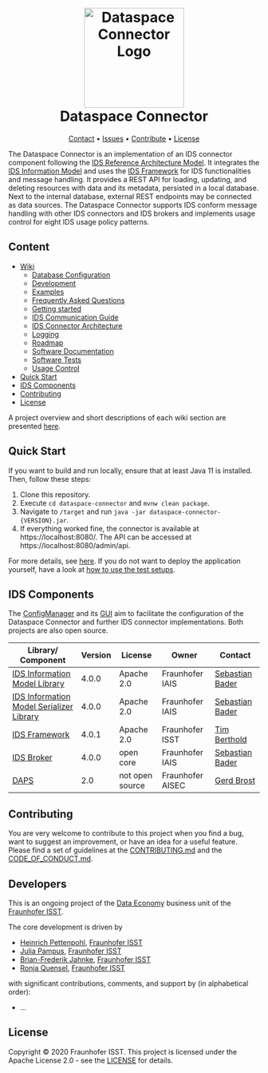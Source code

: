 <h1 align="center">
  <br>
  <a href="https://dataspace-connector.de/dsc_logo.svg"><img src="https://dataspace-connector.de/dsc_logo.svg" alt="Dataspace Connector Logo" width="200"></a>
  <br>
      Dataspace Connector
  <br>
</h1>


<p align="center">
  <a href="mailto:info@dataspace-connector.de">Contact</a> •
  <a href="https://github.com/FraunhoferISST/DataspaceConnector/issues">Issues</a> •
  <a href="#con">Contribute</a> •
  <a href="#license">License</a>
</p>


The Dataspace Connector is an implementation of an IDS connector component following the 
[IDS Reference Architecture Model](https://www.internationaldataspaces.org/wp-content/uploads/2019/03/IDS-Reference-Architecture-Model-3.0.pdf). 
It integrates the [IDS Information Model](https://github.com/International-Data-Spaces-Association/InformationModel) 
and uses the [IDS Framework](https://github.com/FraunhoferISST/IDS-Connector-Framework) 
for IDS functionalities and message handling. It provides a REST API for loading, updating, and 
deleting resources with data and its metadata, persisted in a local database. Next to the internal 
database, external REST endpoints may be connected as data sources. The Dataspace Connector 
supports IDS conform message handling with other IDS connectors and IDS brokers and implements 
usage control for eight IDS usage policy patterns. 

## Content
- [Wiki](https://github.com/FraunhoferISST/DataspaceConnector/wiki)   
    - [Database Configuration](https://github.com/FraunhoferISST/DataspaceConnector/wiki/database-configuration)
    - [Development](https://github.com/FraunhoferISST/DataspaceConnector/wiki/development)  
    - [Examples](https://github.com/FraunhoferISST/DataspaceConnector/wiki/examples)
    - [Frequently Asked Questions](https://github.com/FraunhoferISST/DataspaceConnector/wiki/faq)   
    - [Getting started](https://github.com/FraunhoferISST/DataspaceConnector/wiki/getting-started)  
    - [IDS Communication Guide](https://github.com/FraunhoferISST/DataspaceConnector/wiki/ids-communication-guide)
    - [IDS Connector Architecture](https://github.com/FraunhoferISST/DataspaceConnector/wiki/ids-connector-architecture)
    - [Logging](https://github.com/FraunhoferISST/DataspaceConnector/wiki/logging)
    - [Roadmap](https://github.com/FraunhoferISST/DataspaceConnector/wiki/roadmap)
    - [Software Documentation](https://github.com/FraunhoferISST/DataspaceConnector/wiki/software-documentation)
    - [Software Tests](https://github.com/FraunhoferISST/DataspaceConnector/wiki/software-tests)
    - [Usage Control](https://github.com/FraunhoferISST/DataspaceConnector/wiki/usage-control)
- [Quick Start](#quick-start)
- [IDS Components](#ids-components)
- [Contributing](#contributing)
- [License](#license)

A project overview and short descriptions of each wiki section are presented 
[here](https://github.com/FraunhoferISST/DataspaceConnector/wiki).

## Quick Start

If you want to build and run locally, ensure that at least Java 11 is installed. Then, follow these steps:

1.  Clone this repository.
2.  Execute `cd dataspace-connector` and `mvnw clean package`.
3.  Navigate to `/target` and run `java -jar dataspace-connector-{VERSION}.jar`.
4.  If everything worked fine, the connector is available at https://localhost:8080/. The API can 
be accessed at https://localhost:8080/admin/api.

For more details, see [here](https://github.com/FraunhoferISST/DataspaceConnector/wiki/development).
If you do not want to deploy the application yourself, have a look at 
[how to use the test setups](https://github.com/FraunhoferISST/DataspaceConnector/wiki/getting-started).

## IDS Components

The [ConfigManager](https://github.com/FraunhoferISST/IDS-ConfigurationManager) and its 
[GUI](https://github.com/fkie/ids-configmanager-ui) aim to facilitate the configuration of the 
Dataspace Connector and further IDS connector implementations. Both projects are also open source.

| Library/ Component | Version | License | Owner | Contact |
| ------- | ------- | ------- | ----- | ------- |
| [IDS Information Model Library](https://maven.iais.fraunhofer.de/artifactory/eis-ids-public/de/fraunhofer/iais/eis/ids/infomodel/) | 4.0.0 | Apache 2.0 | Fraunhofer IAIS | [Sebastian Bader](mailto:sebastian.bader@iais.fraunhofer.de) |
| [IDS Information Model Serializer Library](https://maven.iais.fraunhofer.de/artifactory/eis-ids-public/de/fraunhofer/iais/eis/ids/infomodel-serializer/) | 4.0.0 | Apache 2.0 | Fraunhofer IAIS | [Sebastian Bader](mailto:sebastian.bader@iais.fraunhofer.de) |
| [IDS Framework](https://github.com/FraunhoferISST/IDS-Connector-Framework) | 4.0.1 | Apache 2.0 | Fraunhofer ISST | [Tim Berthold](mailto:tim.berthold@isst.fraunhofer.de) |
| [IDS Broker](https://broker.ids.isst.fraunhofer.de/) | 4.0.0 | open core | Fraunhofer IAIS | [Sebastian Bader](mailto:sebastian.bader@iais.fraunhofer.de) |
| [DAPS](https://daps.aisec.fraunhofer.de/) | 2.0 | not open source | Fraunhofer AISEC | [Gerd Brost](mailto:gerd.brost@aisec.fraunhofer.de) |

## Contributing

You are very welcome to contribute to this project when you find a bug, want to suggest an 
improvement, or have an idea for a useful feature. Please find a set of guidelines at the 
[CONTRIBUTING.md](CONTRIBUTING.md) and the [CODE_OF_CONDUCT.md](CODE_OF_CONDUCT.md).

## Developers

This is an ongoing project of the [Data Economy](https://www.isst.fraunhofer.de/en/business-units/data-economy.html) 
business unit of the [Fraunhofer ISST](https://www.isst.fraunhofer.de/en.html). 

The core development is driven by
* [Heinrich Pettenpohl](https://github.com/HeinrichPet), [Fraunhofer ISST](https://www.isst.fraunhofer.de/en.html)
* [Julia Pampus](https://github.com/juliapampus), [Fraunhofer ISST](https://www.isst.fraunhofer.de/en.html)
* [Brian-Frederik Jahnke](https://github.com/brianjahnke), [Fraunhofer ISST](https://www.isst.fraunhofer.de/en.html)
* [Ronja Quensel](https://github.com/ronjaquensel), [Fraunhofer ISST](https://www.isst.fraunhofer.de/en.html)

with significant contributions, comments, and support by (in alphabetical order):
* ...

## License
Copyright © 2020 Fraunhofer ISST. This project is licensed under the Apache License 2.0 - see the [LICENSE](LICENSE) for details.
